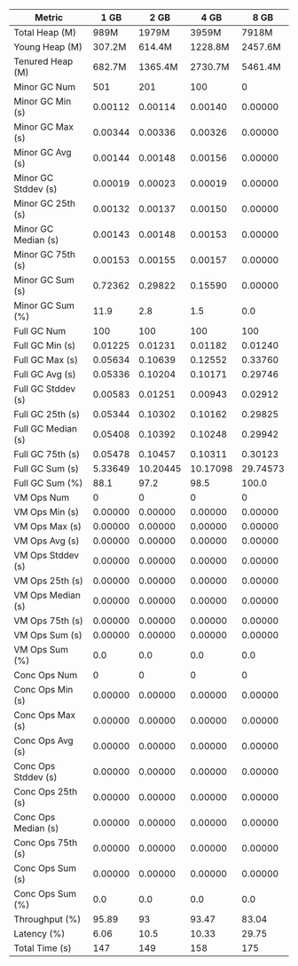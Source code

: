 | Metric | 1 GB | 2 GB | 4 GB | 8 GB |
|------|----|----|----|----|
| Total Heap (M) | 989M | 1979M | 3959M | 7918M |
| Young Heap (M) | 307.2M | 614.4M | 1228.8M | 2457.6M |
| Tenured Heap (M) | 682.7M | 1365.4M | 2730.7M | 5461.4M |
| Minor GC Num | 501 | 201 | 100 | 0 |
| Minor GC Min (s) | 0.00112 | 0.00114 | 0.00140 | 0.00000 |
| Minor GC Max (s) | 0.00344 | 0.00336 | 0.00326 | 0.00000 |
| Minor GC Avg (s) | 0.00144 | 0.00148 | 0.00156 | 0.00000 |
| Minor GC Stddev (s) | 0.00019 | 0.00023 | 0.00019 | 0.00000 |
| Minor GC 25th (s) | 0.00132 | 0.00137 | 0.00150 | 0.00000 |
| Minor GC Median (s) | 0.00143 | 0.00148 | 0.00153 | 0.00000 |
| Minor GC 75th (s) | 0.00153 | 0.00155 | 0.00157 | 0.00000 |
| Minor GC Sum (s) | 0.72362 | 0.29822 | 0.15590 | 0.00000 |
| Minor GC Sum (%) | 11.9 | 2.8 | 1.5 | 0.0 |
| Full GC Num | 100 | 100 | 100 | 100 |
| Full GC Min (s) | 0.01225 | 0.01231 | 0.01182 | 0.01240 |
| Full GC Max (s) | 0.05634 | 0.10639 | 0.12552 | 0.33760 |
| Full GC Avg (s) | 0.05336 | 0.10204 | 0.10171 | 0.29746 |
| Full GC Stddev (s) | 0.00583 | 0.01251 | 0.00943 | 0.02912 |
| Full GC 25th (s) | 0.05344 | 0.10302 | 0.10162 | 0.29825 |
| Full GC Median (s) | 0.05408 | 0.10392 | 0.10248 | 0.29942 |
| Full GC 75th (s) | 0.05478 | 0.10457 | 0.10311 | 0.30123 |
| Full GC Sum (s) | 5.33649 | 10.20445 | 10.17098 | 29.74573 |
| Full GC Sum (%) | 88.1 | 97.2 | 98.5 | 100.0 |
| VM Ops Num | 0 | 0 | 0 | 0 |
| VM Ops Min (s) | 0.00000 | 0.00000 | 0.00000 | 0.00000 |
| VM Ops Max (s) | 0.00000 | 0.00000 | 0.00000 | 0.00000 |
| VM Ops Avg (s) | 0.00000 | 0.00000 | 0.00000 | 0.00000 |
| VM Ops Stddev (s) | 0.00000 | 0.00000 | 0.00000 | 0.00000 |
| VM Ops 25th (s) | 0.00000 | 0.00000 | 0.00000 | 0.00000 |
| VM Ops Median (s) | 0.00000 | 0.00000 | 0.00000 | 0.00000 |
| VM Ops 75th (s) | 0.00000 | 0.00000 | 0.00000 | 0.00000 |
| VM Ops Sum (s) | 0.00000 | 0.00000 | 0.00000 | 0.00000 |
| VM Ops Sum (%) | 0.0 | 0.0 | 0.0 | 0.0 |
| Conc Ops Num | 0 | 0 | 0 | 0 |
| Conc Ops Min (s) | 0.00000 | 0.00000 | 0.00000 | 0.00000 |
| Conc Ops Max (s) | 0.00000 | 0.00000 | 0.00000 | 0.00000 |
| Conc Ops Avg (s) | 0.00000 | 0.00000 | 0.00000 | 0.00000 |
| Conc Ops Stddev (s) | 0.00000 | 0.00000 | 0.00000 | 0.00000 |
| Conc Ops 25th (s) | 0.00000 | 0.00000 | 0.00000 | 0.00000 |
| Conc Ops Median (s) | 0.00000 | 0.00000 | 0.00000 | 0.00000 |
| Conc Ops 75th (s) | 0.00000 | 0.00000 | 0.00000 | 0.00000 |
| Conc Ops Sum (s) | 0.00000 | 0.00000 | 0.00000 | 0.00000 |
| Conc Ops Sum (%) | 0.0 | 0.0 | 0.0 | 0.0 |
| Throughput (%) | 95.89 | 93 | 93.47 | 83.04 |
| Latency (%) | 6.06 | 10.5 | 10.33 | 29.75 |
| Total Time (s) | 147 | 149 | 158 | 175 |
